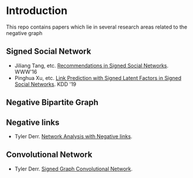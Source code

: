# Introduction
This repo contains papers which lie in several research areas related to the negative graph

## Signed Social Network
- Jiliang Tang, etc. [Recommendations in Signed Social Networks](https://dl.acm.org/doi/pdf/10.1145/2872427.2882971). WWW'16
- Pinghua Xu, etc. [Link Prediction with Signed Latent Factors in Signed Social Networks](https://dl.acm.org/doi/pdf/10.1145/3292500.3330850). KDD '19

## Negative Bipartite Graph 

## Negative links
- Tyler Derr. [Network Analysis with Negative links](https://dl.acm.org/doi/pdf/10.1145/3336191.3372188).
## Convolutional Network
- Tyler Derr. [Signed Graph Convolutional Network](https://ieeexplore.ieee.org/stamp/stamp.jsp?arnumber=8594922).
